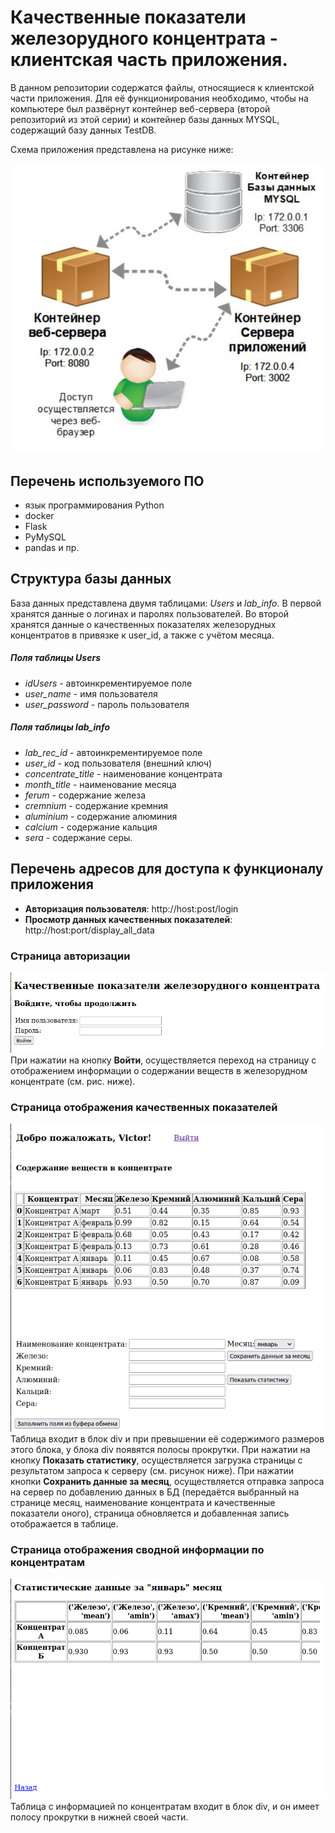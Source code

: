 # Качественные показатели железорудного концентрата - клиентская часть приложения.

В данном репозитории содержатся файлы, относящиеся к клиентской части приложения. Для её функционирования необходимо, 
чтобы на компьютере был развёрнут контейнер веб-сервера (второй репозиторий из этой серии) и контейнер базы данных MYSQL,
содержащий базу данных TestDB.

Схема приложения представлена на рисунке ниже:

![Схема приложения](for_readmi/app_scheme.JPG)

## Перечень используемого ПО
- язык программирования Python
- docker
- Flask
- PyMySQL
- pandas и пр.

## Структура базы данных
База данных представлена двумя таблицами: *Users* и *lab_info*.
В первой хранятся данные о логинах и паролях пользователей.
Во второй хранятся данные о качественных показателях железорудных концентратов в привязке к user_id, а также с 
учётом месяца.
##### Поля таблицы Users
- *idUsers* - автоинкрементируемое поле
- *user_name* - имя пользователя
- *user_password* - пароль пользователя
##### Поля таблицы lab_info
- *lab_rec_id* - автоинкрементируемое поле
- *user_id* - код пользователя (внешний ключ)
- *concentrate_title* - наименование концентрата
- *month_title* - наименование месяца
- *ferum* - содержание железа
- *cremnium* - содержание кремния
- *aluminium* - содержание алюминия
- *calcium* - содержание кальция
- *sera* - содержание серы.


## Перечень адресов для доступа к функционалу приложения
- **Авторизация пользователя**: http://host:post/login
- **Просмотр данных качественных показателей**: http://host:port/display_all_data

### Страница авторизации
![Страница авторизации](for_readmi/login_page.png)
При нажатии на кнопку **Войти**, осуществляется переход на страницу с отображением
информации о содержании веществ в железорудном концентрате (см. рис. ниже).

### Страница отображения качественных показателей
![Страница отображения качественных показателей](for_readmi/display_all_data.png)
Таблица входит в блок div и при превышении её содержимого размеров этого блока, у блока div появятся полосы прокрутки.
При нажатии на кнопку **Показать статистику**, осуществляется загрузка страницы с результатом
запроса к серверу (см. рисунок ниже). При нажатии кнопки **Сохранить данные за месяц**,
осуществляется отправка запроса на сервер по добавлению данных в БД (передаётся выбранный
на странице месяц, наименование концентрата и качественные показатели оного), страница
обновляется и добавленная запись отображается в таблице.

### Страница отображения сводной информации по концентратам
![Страница отображения сводной информации по концентратам](for_readmi/display_statistic.png)
Таблица с информацией по концентратам входит в блок div, и он имеет полосу прокрутки в нижней своей части.


